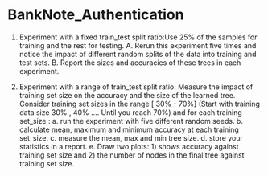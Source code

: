 # BankNote_Authentication
1. Experiment with a fixed train_test split ratio:Use 25% of the samples for
training and the rest for testing.
A.	Rerun this experiment five times and notice the impact of different
random splits of the data into training and test sets.
B.	Report the sizes and accuracies of these trees in each experiment.


2. Experiment with a range of train_test split ratio: Measure the impact of
training set size on the accuracy and the size of the learned tree.
Consider training set sizes in the range [ 30% - 70%] (Start with training
data size 30% , 40% .... Until you reach 70%) and for each training
set_size :
a. run the experiment with five different random seeds.
b. calculate mean, maximum and minimum accuracy at each training
set_size.
c. measure the mean, max and min tree size.
d. store your statistics in a report.
e. Draw two plots: 1) shows accuracy against training set size and 2)
the number of nodes in the final tree against training set size.

